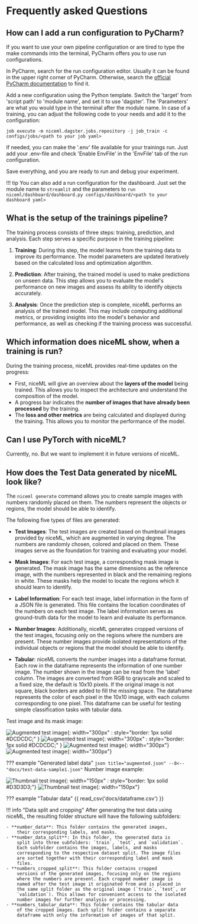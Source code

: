 # Frequently asked Questions

## How can I add a run configuration to PyCharm?

If you want to use your own pipeline configuration or are tired to type
the make commands into the terminal, PyCharm offers you to use run
configurations.

In PyCharm, search for the run configuration editor. Usually it can be
found in the upper right corner of PyCharm. Otherwise, search the
[official PyCharm documentation](https://www.jetbrains.com/help/pycharm/run-debug-configuration.html)
to find it.

Add a new configuration using the Python template. Switch the 'target'
from 'script path' to 'module name', and set it to use 'dagster'. The
'Parameters' are what you would type in the terminal after the module
name. In case of a training, you can adjust the following code to your
needs and add it to the configuration:

``` ssh
job execute -m niceml.dagster.jobs.repository -j job_train -c configs/jobs/<path to your job yaml>
```

If needed, you can make the '.env' file available for your trainings
run. Just add your .env-file and check 'Enable EnvFile' in the 'EnvFile'
tab of the run configuration.

Save everything, and you are ready to run and debug your experiment.

!!! tip
    You can also add a run configuration for the dashboard.
    Just set the module name to `streamlit` and the parameters to `run
    niceml/dashboard/dashboard.py configs/dashboard/<path to your
    dashboard yaml>`

## What is the setup of the trainings pipeline?

The training process consists of three steps: training, prediction, and
analysis. Each step serves a specific purpose in the training pipeline:

1. **Training**: During this step, the model learns from the training 
data to improve its performance. The model parameters are updated
iteratively based on the calculated loss and optimization algorithm.

2. **Prediction**: After training, the trained model is used to make
predictions on unseen data. This step allows you to evaluate the
model's performance on new images and assess its ability to identify
objects accurately.

3. **Analysis**: Once the prediction step is complete, niceML performs
an analysis of the trained model. This may include computing additional
metrics, or providing insights into the model's behavior and
performance, as well as checking if the training process was successful.

## Which information does niceML show, when a training is run?

During the training process, niceML provides real-time updates on the
progress:

- First, niceML will give an overview about the **layers of the model**
being trained. This allows you to inspect the architecture and
understand the composition of the model.
- A progress bar indicates the **number of images that have
already been processed** by the training.
- The **loss and other metrics** are being calculated and displayed
during the training. This allows you to monitor the performance of the
model.

## Can I use PyTorch with niceML?

Currently, no. But we want to implement it in future versions of
niceML.

## How does the Test Data generated by niceML look like?

The `niceml generate` command allows you to create sample images with
numbers randomly placed on them. The numbers represent the objects or
regions, the model should be able to identify.

The following five types of files are generated:

- **Test Images**: The test images are created based on thumbnail images
provided by niceML, which are augmented in varying degree. The numbers
are randomly chosen, colored and placed on them. These images serve as
the foundation for training and evaluating your model.

- **Mask Images**: For each test image, a corresponding mask image is
generated. The mask image has the same dimensions as the reference
image, with the numbers represented in black and the remaining regions
in white. These masks help the model to locate the regions which it
should learn to identify.

- **Label Information**: For each test image, label information in the
form of a JSON file is generated. This file contains the location
coordinates of the numbers on each test image. The label information
serves as ground-truth data for the model to learn and evaluate its
performance.

- **Number Images**: Additionally, niceML generates cropped versions of
the test images, focusing only on the regions where the numbers are
present. These number images provide isolated representations of the
individual objects or regions that the model should be able to identify.

- **Tabular**: niceML converts the number images into a dataframe
format. Each row in the dataframe represents the information of one
number image. The number shown in the image can be read from the 'label'
column. The images are converted from RGB to grayscale and scaled
to a fixed size, the default is 10x10 pixels. If the original image is
not square, black borders are added to fill the missing space. The
dataframe represents the color of each pixel in the 10x10 image, with
each column corresponding to one pixel. This dataframe can be useful
for testing simple classification tasks with tabular data.

Test image and its mask image:

![Augmented test image](test-data-sample1.png#only-light){: width="300px" : style="border: 1px solid #DCDCDC;" }
![Augmented test image](test-data-sample1_mask.png#only-light){: width="300px" : style="border: 1px solid #DCDCDC;" }
![Augmented test image](test-data-sample1.png#only-dark){: width="300px"}
![Augmented test image](test-data-sample1_mask.png#only-dark){: width="300px"}

??? example "Generated label data"
    ``` json title="augmented.json"
    --8<-- "docs/test-data-sample1.json"
    ```
Number image example:

![Thumbnail test image](test-data-sample_cropped.png#only-light){: width="150px" : style="border: 1px solid #D3D3D3;"}
![Thumbnail test image](test-data-sample_cropped.png#only-dark){: width="150px"}

??? example "Tabular data"
    {{ read_csv('docs/dataframe.csv') }}


!!! info "Data split and cropping"
    After generating the test data using niceML, the resulting folder
    structure will have the following subfolders:

    - **number_data**: This folder contains the generated images,
        their corresponding labels, and masks.
    - **number_data_split**: In this folder, the generated data is
        split into three subfolders: `train`, `test`, and `validation`.
        Each subfolder contains the images, labels, and masks
        corresponding to the respective dataset split. The image files
        are sorted together with their corresponding label and mask
        files.
    - **numbers_cropped_split**: This folder contains cropped
        versions of the generated images, focusing only on the regions
        where the numbers are present. Each cropped number image is
        named after the test image it originated from and is placed in
        the same split folder as the original image (`train`, `test`, or
        `validation`). This allows for convenient access to the isolated
        number images for further analysis or processing.
    - **numbers_tabular_data**: This folder contains the tabular data
        of the cropped images. Each split folder contains a separate
        dataframe with only the information of images of that split.
